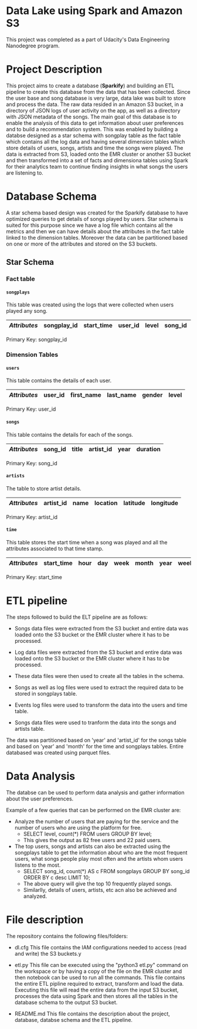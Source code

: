 # Data Lake using Spark and Amazon S3

This project was completed as a part of Udacity's Data Engineering Nanodegree program.

# Project Description

This project aims to create a database (**Sparkify**) and building an ETL pipeline to create this database from the data that has been collected. Since the user base and song database is very large, data lake was built to store and process the data. The raw data resided in an Amazon S3 bucket, in a directory of JSON logs of user activity on the app, as well as a directory with JSON metadata of the songs. The main goal of this database is to enable the analysis of this data to get information about user preferences and to build a recommendation system. This was enabled by building a databse designed as a star schema with songplay table as the fact table which contains all the log data and having several dimension tables which store details of users, songs, artists and time the songs were played. The data is extracted from S3, loaded onto the EMR cluster or another S3 bucket and then transformed into a set of facts and dimensiona tables using Spark for their analytics team to continue finding insights in what songs the users are listening to.

# Database Schema

A star schema based design was created for the Sparkify database to have optimized queries to get details of songs played by users. Star schema is suited for this purpose since we have a log file which contains all the metrics and then we can have details about the attributes in the fact table linked to the dimension tables. Moreover the data can be partitioned based on one or more of the attributes and stored on the S3 buckets.

## Star Schema

### Fact table

#### `songplays`

This table was created using the logs that were collected when users played any song.

|*Attributes*|songplay_id|start_time|user_id|level|song_id|artist_id|session_id|location|user_agent|
|--|--|--|--|--|--|--|--|--|--|

Primary Key: songplay_id

### Dimension Tables

#### `users`

This table contains the details of each user.

|*Attributes*|user_id|first_name|last_name|gender|level|
|--|--|--|--|--|--|

Primary Key: user_id

#### `songs`

This table contains the details for each of the songs.

|*Attributes*|song_id|title|artist_id|year|duration|
|--|--|--|--|--|--|

Primary Key: song_id

#### `artists`

The table to store artist details.

|*Attributes*|artist_id|name|location|latitude|longitude|
|--|--|--|--|--|--|

Primary Key: artist_id

#### `time`

This table stores the start time when a song was played and all the attributes associated to that time stamp.

|*Attributes*|start_time|hour|day|week|month|year|weekday|
|--|--|--|--|--|--|--|--|

Primary Key: start_time

# ETL pipeline

The steps followed to build the ELT pipeline are as follows:

- Songs data files were extracted from the S3 bucket and entire data was loaded onto the S3 bucket or the EMR cluster where it has to be processed.

- Log data files were extracted from the S3 bucket and entire data was loaded onto the S3 bucket or the EMR cluster where it has to be processed.

- These data files were then used to create all the tables in the schema.

- Songs as well as log files were used to extract the required data to be stored in songplays table.

- Events log files were used to transform the data into the users and time table.

- Songs data files were used to tranform the data into the songs and artists table.

The data was partitioned based on 'year' and 'artist_id' for the songs table and based on 'year' and 'month' for the time and songplays tables.
Entire databased was created using parquet files.

# Data Analysis

The databse can be used to perform data analysis and gather information about the user preferences.

Example of a few queries that can be performed on the EMR cluster are:

- Analyze the number of users that are paying for the service and the number of users who are using the platform for free.
    - SELECT level, count(*) FROM users GROUP BY level;
    - This gives the output as 82 free users and 22 paid users.
- The top users, songs and artists can also be extracted using the songplays table to get the information about who are the most frequent users, what songs people play most often and the artists whom users listens to the most.
    - SELECT song_id, count(*) AS c FROM songplays GROUP BY song_id ORDER BY c desc LIMIT 10;
    - The above query will give the top 10 frequently played songs.
    - Similarlly, details of users, artists, etc acn also be achieved and analyzed.

# File description

The repository contains the following files/folders:

- dl.cfg
This file contains the IAM configurations needed to access (read and write) the S3 buckets.y

- etl.py
This file can be executed using the "python3 etl.py" command on the workspace or by having a copy of the file on the EMR cluster and then notebook can be used to run all the commands. This file contains the entire ETL pipline required to extract, transform and load the data. Executing this file will read the entire data from the input S3 bucket, processes the data using Spark and then stores all the tables in the database schema to the output S3 bucket.

- README.md
This file contains the description about the project, database, databse schema and the ETL pipeline.
